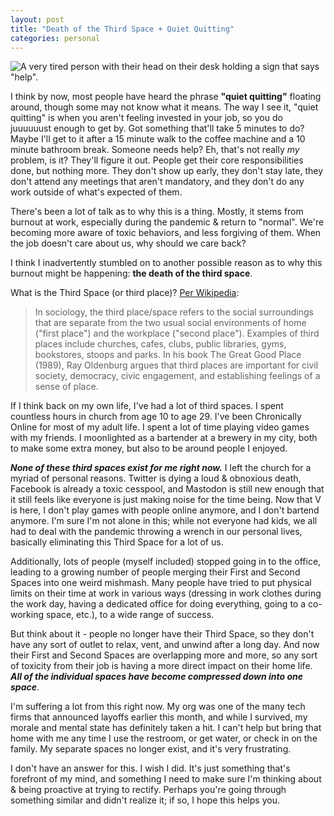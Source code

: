 ```yaml
---
layout: post
title: "Death of the Third Space + Quiet Quitting"
categories: personal
---
```


![A very tired person with their head on their desk holding a sign that says "help".][headerImg]

I think by now, most people have heard the phrase **"quiet quitting"** floating around, though some may not know what it means. The way I see it, "quiet quitting" is when you aren't feeling invested in your job, so you do juuuuuust enough to get by. Got something that'll take 5 minutes to do? Maybe I'll get to it after a 15 minute walk to the coffee machine and a 10 minute bathroom break. Someone needs help? Eh, that's not really *my* problem, is it? They'll figure it out. People get their core responsibilities done, but nothing more. They don't show up early, they don't stay late, they don't attend any meetings that aren't mandatory, and they don't do any work outside of what's expected of them.

There's been a lot of talk as to why this is a thing. Mostly, it stems from burnout at work, especially during the pandemic & return to "normal". We're becoming more aware of toxic behaviors, and less forgiving of them. When the job doesn't care about us, why should we care back?

I think I inadvertently stumbled on to another possible reason as to why this burnout might be happening: **the death of the third space**.

<!-- more -->

What is the Third Space (or third place)? [Per Wikipedia](https://en.wikipedia.org/wiki/Third_place):

> In sociology, the third place/space refers to the social surroundings that are separate from the two usual social environments of home ("first place") and the workplace ("second place"). Examples of third places include churches, cafes, clubs, public libraries, gyms, bookstores, stoops and parks. In his book The Great Good Place (1989), Ray Oldenburg argues that third places are important for civil society, democracy, civic engagement, and establishing feelings of a sense of place.

If I think back on my own life, I've had a lot of third spaces. I spent countless hours in church from age 10 to age 29. I've been Chronically Online for most of my adult life. I spent a lot of time playing video games with my friends. I moonlighted as a bartender at a brewery in my city, both to make some extra money, but also to be around people I enjoyed.

***None of these third spaces exist for me right now.*** I left the church for a myriad of personal reasons. Twitter is dying a loud & obnoxious death, Facebook is already a toxic cesspool, and Mastodon is still new enough that it still feels like everyone is just making noise for the time being. Now that V is here, I don't play games with people online anymore, and I don't bartend anymore. I'm sure I'm not alone in this; while not everyone had kids, we all had to deal with the pandemic throwing a wrench in our personal lives, basically eliminating this Third Space for a lot of us.

Additionally, lots of people (myself included) stopped going in to the office, leading to a growing number of people merging their First and Second Spaces into one weird mishmash. Many people have tried to put physical limits on their time at work in various ways (dressing in work clothes during the work day, having a dedicated office for doing everything, going to a co-working space, etc.), to a wide range of success.

But think about it - people no longer have their Third Space, so they don't have any sort of outlet to relax, vent, and unwind after a long day. And now their First and Second Spaces are overlapping more and more, so any sort of toxicity from their job is having a more direct impact on their home life. ***All of the individual spaces have become compressed down into one space***.

I'm suffering a lot from this right now. My org was one of the many tech firms that announced layoffs earlier this month, and while I survived, my morale and mental state has definitely taken a hit. I can't help but bring that home with me any time I use the restroom, or get water, or check in on the family. My separate spaces no longer exist, and it's very frustrating.

I don't have an answer for this. I wish I did. It's just something that's forefront of my mind, and something I need to make sure I'm thinking about & being proactive at trying to rectify. Perhaps you're going through something similar and didn't realize it; if so, I hope this helps you.

[headerImg]: https://imgur.com/cO2e6Ox.png
